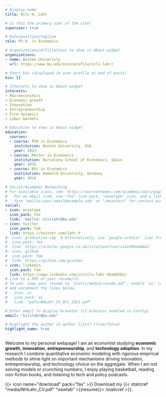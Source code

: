 ```yaml
---
# Display name
title: Nils H. Lehr

# Is this the primary user of the site?
superuser: true

# Role/position/tagline
role: Ph.D. in Economics

# Organizations/Affiliations to show in About widget
organizations:
- name: Boston University
  url: https://www.bu.edu/econ/profile/nils-lehr/

# Short bio (displayed in user profile at end of posts)
bio: []

# Interests to show in About widget
interests:
- Macroeconimics
- Economic growth
- Innovation
- Entrepreneurship
- Firm dynamics
- Labor markets

# Education to show in About widget
education:
  courses:
  - course: PhD in Economics
    institution: Boston University, USA
    year: 2023
  - course: Master in Economics
    institution: Barcelona School of Economics, Spain
    year: 2016
  - course: BSc in Economics
    institution: Humbold University, Germany
    year: 2014

# Social/Academic Networking
# For available icons, see: https://sourcethemes.com/academic/docs/page-builder/#icons
#   For an email link, use "fas" icon pack, "envelope" icon, and a link in the
#   form "mailto:your-email@example.com" or "/#contact" for contact widget.
social:
- icon: envelope
  icon_pack: fas
  link: 'mailto: nilslehr@bu.edu'
- icon: twitter
  icon_pack: fab
  link: https://twitter.com/lehr_h
#- icon: graduation-cap  # Alternatively, use `google-scholar` icon from `ai` icon pack
#  icon_pack: fas
#  link: https://scholar.google.co.uk/citations?user=sIwtMXoAAAAJ
#- icon: github
#  icon_pack: fab
#  link: https://github.com/gcushen
- icon: linkedin
  icon_pack: fab
  link: https://www.linkedin.com/in/nils-lehr-4ba06582/
# Link to a PDF of your resume/CV.
# To use: copy your resume to `static/media/resume.pdf`, enable `ai` icons in `params.toml`, 
# and uncomment the lines below.
# - icon: cv
#   icon_pack: ai
#   link: "pdfs/NHLehr_CV_Oct_2021.pdf"

# Enter email to display Gravatar (if Gravatar enabled in Config)
email: "nilslehr@bu.edu"

# Highlight the author in author lists? (true/false)
highlight_name: true
---
```


Welcome to my personal webpage! I am an economist studying **economic growth**, **innovation**, **entrepreneurship**, and **technology adoption**. In my research I combine quantitative economic modeling with rigorous empirical methods to shine light on important mechanisms driving innovation, entrepreneurship, and technology choice on the aggregate.
When I am not solving models or crunching numbers, I enjoy playing basketball, reading non-fiction books, and listening to tech and policy podcasts.

{{< icon name="download" pack="fas" >}} Download my {{< staticref "media/NHLehr_CV.pdf" "newtab" >}}resumé{{< /staticref >}}.
